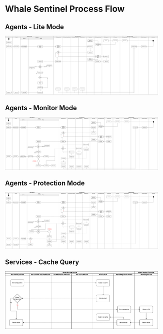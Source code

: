 # Whale Sentinel Process Flow

## Agents - Lite Mode

![Lite Mode](https://github.com/YangYang-Research/whale-sentinel/blob/main/diagrams/Whale_Sentinel_Process_Flow-WS%20Agent%20-%20Lite%20Mode.png?raw=true)

## Agents - Monitor Mode

![Monitor Mode](https://github.com/YangYang-Research/whale-sentinel/blob/main/diagrams/Whale_Sentinel_Process_Flow-WS%20Agent%20-%20Monitor%20Mode.png?raw=true)

## Agents - Protection Mode

![Protection Mode](https://github.com/YangYang-Research/whale-sentinel/blob/main/diagrams/Whale_Sentinel_Process_Flow-WS%20Agent%20-%20Protection%20Mode.png?raw=true)

## Services - Cache Query

![Cache Query](https://github.com/YangYang-Research/whale-sentinel/blob/main/diagrams/Whale_Sentinel_Process_Flow-WS%20Service%20-%20Cache%20Query.png?raw=true)